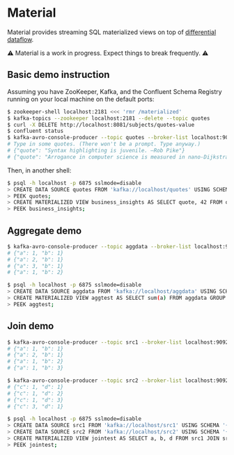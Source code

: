 # Material

Material provides streaming SQL materialized views on top of
[differential dataflow].

⚠️ Material is a work in progress. Expect things to break frequently. ⚠️

[differential dataflow]: https://github.com/timelydata/differential-dataflow

## Basic demo instruction

Assuming you have ZooKeeper, Kafka, and the Confluent Schema Registry running
on your local machine on the default ports:

```bash
$ zookeeper-shell localhost:2181 <<< 'rmr /materialized'
$ kafka-topics --zookeeper localhost:2181 --delete --topic quotes
$ curl -X DELETE http://localhost:8081/subjects/quotes-value
$ confluent status
$ kafka-avro-console-producer --topic quotes --broker-list localhost:9092 --property value.schema='{"type": "record", "name": "na", "fields": [{"name": "quote", "type": "string"}]}'
# Type in some quotes. (There won't be a prompt. Type anyway.)
# {"quote": "Syntax highlighting is juvenile. —Rob Pike"}
# {"quote": "Arrogance in computer science is measured in nano-Dijkstras. —Alan Kay"}
```

Then, in another shell:

```bash
$ psql -h localhost -p 6875 sslmode=disable
> CREATE DATA SOURCE quotes FROM 'kafka://localhost/quotes' USING SCHEMA '{"type": "record", "name": "na", "fields": [{"name": "quote", "type": "string"}]}';
> PEEK quotes;
> CREATE MATERIALIZED VIEW business_insights AS SELECT quote, 42 FROM quotes;
> PEEK business_insights;
```

## Aggregate demo

```bash
$ kafka-avro-console-producer --topic aggdata --broker-list localhost:9092 --property value.schema='{"type": "record", "name": "na", "fields": [{"name": "a", "type": "long"}, {"name": "b", "type": "long"}]}'
# {"a": 1, "b": 1}
# {"a": 2, "b": 1}
# {"a": 3, "b": 1}
# {"a": 1, "b": 2}

$ psql -h localhost -p 6875 sslmode=disable
> CREATE DATA SOURCE aggdata FROM 'kafka://localhost/aggdata' USING SCHEMA '{"type": "record", "name": "na", "fields": [{"name": "a", "type": "long"}, {"name": "b", "type": "long"}]}';
> CREATE MATERIALIZED VIEW aggtest AS SELECT sum(a) FROM aggdata GROUP BY b;
> PEEK aggtest;
```

## Join demo

```bash
$ kafka-avro-console-producer --topic src1 --broker-list localhost:9092 --property value.schema='{"type": "record", "name": "na", "fields": [{"name": "a", "type": "long"}, {"name": "b", "type": "long"}]}'
# {"a": 1, "b": 1}
# {"a": 2, "b": 1}
# {"a": 1, "b": 2}
# {"a": 1, "b": 3}

$ kafka-avro-console-producer --topic src2 --broker-list localhost:9092 --property value.schema='{"type": "record", "name": "na", "fields": [{"name": "c", "type": "long"}, {"name": "d", "type": "long"}]}'
# {"c": 1, "d": 1}
# {"c": 1, "d": 2}
# {"c": 1, "d": 3}
# {"c": 3, "d": 1}

$ psql -h localhost -p 6875 sslmode=disable
> CREATE DATA SOURCE src1 FROM 'kafka://localhost/src1' USING SCHEMA '{"type": "record", "name": "na", "fields": [{"name": "a", "type": "long"}, {"name": "b", "type": "long"}]}';
> CREATE DATA SOURCE src2 FROM 'kafka://localhost/src2' USING SCHEMA '{"type": "record", "name": "na", "fields": [{"name": "c", "type": "long"}, {"name": "d", "type": "long"}]}';
> CREATE MATERIALIZED VIEW jointest AS SELECT a, b, d FROM src1 JOIN src2 ON c = b;
> PEEK jointest;
```
